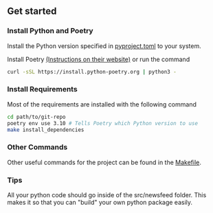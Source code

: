 ## Get started
### Install Python and Poetry
Install the Python version specified in [pyproject.toml](pyproject.toml) to your system.

Install Poetry [(Instructions on their website)](https://python-poetry.org/) or run the command

```bash
curl -sSL https://install.python-poetry.org | python3 -
```

### Install Requirements
Most of the requirements are installed with the following command
```bash
cd path/to/git-repo
poetry env use 3.10 # Tells Poetry which Python version to use
make install_dependencies
```

### Other Commands
Other useful commands for the project can be found in the [Makefile](Makefile).


### Tips
All your python code should go inside of the src/newsfeed folder. This makes it so that you can "build" your own python package easily.